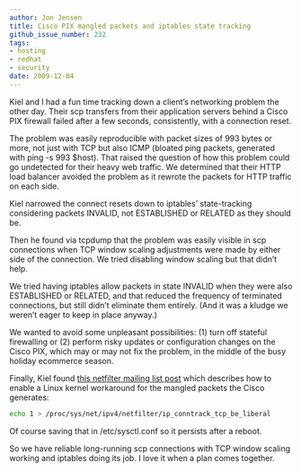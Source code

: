 ```yaml
---
author: Jon Jensen
title: Cisco PIX mangled packets and iptables state tracking
github_issue_number: 232
tags:
- hosting
- redhat
- security
date: 2009-12-04
---
```


Kiel and I had a fun time tracking down a client’s networking problem the other day. Their scp transfers from their application servers behind a Cisco PIX firewall failed after a few seconds, consistently, with a connection reset.

The problem was easily reproducible with packet sizes of 993 bytes or more, not just with TCP but also ICMP (bloated ping packets, generated with ping -s 993 $host). That raised the question of how this problem could go undetected for their heavy web traffic. We determined that their HTTP load balancer avoided the problem as it rewrote the packets for HTTP traffic on each side.

Kiel narrowed the connect resets down to iptables’ state-tracking considering packets INVALID, not ESTABLISHED or RELATED as they should be.

Then he found via tcpdump that the problem was easily visible in scp connections when TCP window scaling adjustments were made by either side of the connection. We tried disabling window scaling but that didn’t help.

We tried having iptables allow packets in state INVALID when they were also ESTABLISHED or RELATED, and that reduced the frequency of terminated connections, but still didn’t eliminate them entirely. (And it was a kludge we weren’t eager to keep in place anyway.)

We wanted to avoid some unpleasant possibilities: (1) turn off stateful firewalling or (2) perform risky updates or configuration changes on the Cisco PIX, which may or may not fix the problem, in the middle of the busy holiday ecommerce season.

Finally, Kiel found [this netfilter mailing list post](http://lists.netfilter.org/pipermail/netfilter/2006-September/066840.html) which describes how to enable a Linux kernel workaround for the mangled packets the Cisco generates:

```bash
echo 1 > /proc/sys/net/ipv4/netfilter/ip_conntrack_tcp_be_liberal
```

Of course saving that in /etc/sysctl.conf so it persists after a reboot.

So we have reliable long-running scp connections with TCP window scaling working and iptables doing its job. I love it when a plan comes together.
